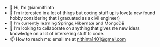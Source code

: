 - 👋 Hi, I’m @iamnithintn
- 👀 I’m interested in a lot of things but coding stuff up is love(a new found hobby considering that i graduated as a civil engineer)
- 🌱 I’m currently learning Springs,Hibernate and MongoDB
- 💞️ I’m looking to collaborate on anything that gives me new ideas knowledge on a lot of interseting stuff to code.
- 📫 How to reach me: email me at nithintn1401@gmail.com

<!---
iamnithintn/iamnithintn is a ✨ special ✨ repository because its `README.md` (this file) appears on your GitHub profile.
You can click the Preview link to take a look at your changes.
--->
